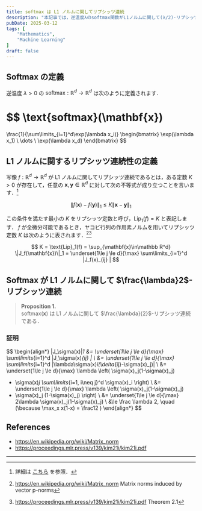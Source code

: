 ```yaml
---
title: softmax は L1 ノルムに関してリプシッツ連続
description: "本記事では，逆温度λのsoftmax関数がL1ノルムに関して(λ/2)-リプシッツ連続であることを，ヤコビ行列の作用素ノルムを用いて証明します．"
pubDate: 2025-03-12
tags: [
    "Mathematics",
    "Machine Learning"
]
draft: false
---
```


## Softmax の定義

逆温度 $\lambda>0$ の $\text{softmax}:\mathbb R^d\to\mathbb R^d$ は次のように定義されます．

$$
\text{softmax}(\mathbf{x})
=
\frac{1}{\sum\limits_{i=1}^d\exp(\lambda x_i)}
\begin{bmatrix}
\exp(\lambda x_1) \\
\dots \\
\exp(\lambda x_d)
\end{bmatrix}
$$

## L1 ノルムに関するリプシッツ連続性の定義

写像 $f:\mathbb R^d\to\mathbb R^d$ が L1 ノルムに関してリプシッツ連続であるとは，ある定数 $K>0$ が存在して，任意の $\mathbf{x},\mathbf{y}\in\mathbb R^d$ に対して次の不等式が成り立つことを言います．[^1]

$$
\|f(\mathbf{x})-f(\mathbf{y})\|_1
\leq
K\|\mathbf{x}-\mathbf{y}\|_1
$$

この条件を満たす最小の $K$ をリプシッツ定数と呼び，$\text{Lip}_1(f)=K$ と表記します．
$f$ が全微分可能であるとき，ヤコビ行列の作用素ノルムを用いてリプシッツ定数 $K$ は次のように表されます．[^2][^3]

$$
K
= \text{Lip}_1(f)
= \sup_{\mathbf{x}\in\mathbb R^d} \|J_f(\mathbf{x})\|_1
= \underset{1\le j \le d}{\max} \sum\limits_{i=1}^d |J_f(x)_{ij} |
$$

## Softmax が L1 ノルムに関して $\frac{\lambda}2$-リプシッツ連続

> **Proposition 1.** <br>
> $\text{softmax}(\mathbf{x})$ は L1 ノルムに関して $\frac{\lambda}{2}$-リプシッツ連続である．

### 証明

$$
\begin{align*}
\|J_\sigma(x)\|_1
&= \underset{1\le j \le d}{\max} \sum\limits_{i=1}^d |J_\sigma(x)_{ij} | \\
&= \underset{1\le j \le d}{\max} \sum\limits_{i=1}^d |\lambda\sigma(x)_i(\delta_{ij}-\sigma(x)_j)| \\
&= \underset{1\le j \le d}{\max} \lambda \left(
 \sigma(x)_j(1-\sigma(x)_j)
 + \sigma(x)_j \sum\limits_{i=1, i\neq j}^d \sigma(x)_i
\right) \\
&= \underset{1\le j \le d}{\max} \lambda \left(
 \sigma(x)_j(1-\sigma(x)_j)
 + \sigma(x)_j (1-\sigma(x)_j)
\right) \\
&= \underset{1\le j \le d}{\max} 2\lambda \sigma(x)_j(1-\sigma(x)_j) \\
&\le \frac \lambda 2, \quad  (\because \max_x x(1-x) = \frac12 )
\end{align*}
$$

## References

- <https://en.wikipedia.org/wiki/Matrix_norm>
- <https://proceedings.mlr.press/v139/kim21i/kim21i.pdf>

---

[^1]: 詳細は [こちら](../2025-03-12-lipschitz-continuous) を参照．
[^2]: <https://en.wikipedia.org/wiki/Matrix_norm> Matrix norms induced by vector p-norms
[^3]: <https://proceedings.mlr.press/v139/kim21i/kim21i.pdf> Theorem 2.1
